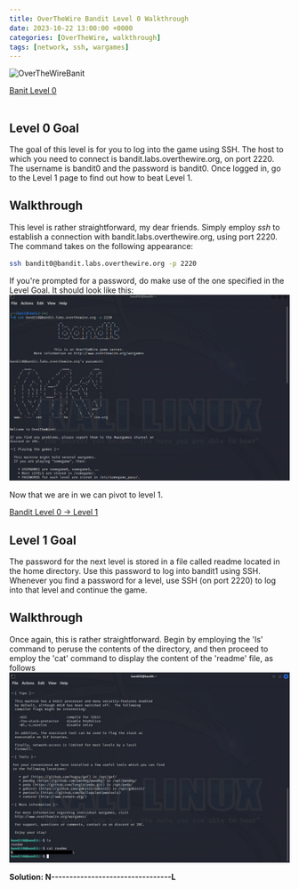 ```yaml
---
title: OverTheWire Bandit Level 0 Walkthrough
date: 2023-10-22 13:00:00 +0000
categories: [OverTheWire, walkthrough]
tags: [network, ssh, wargames]
---
```

![OverTheWireBanit](https://overthewire.org/img/domokitten.png)

[Banit Level 0](https://overthewire.org/wargames/bandit/bandit0.html) <br><br>


## Level 0 Goal

The goal of this level is for you to log into the game using SSH. The host to which you need to connect is bandit.labs.overthewire.org, on port 2220. The username is bandit0 and the password is bandit0. Once logged in, go to the Level 1 page to find out how to beat Level 1.

## Walkthrough

This level is rather straightforward, my dear friends. Simply employ *ssh* to establish a connection with bandit.labs.overthewire.org, using port 2220. The command takes on the following appearance:

```bash
ssh bandit0@bandit.labs.overthewire.org -p 2220
```
If you're prompted for a password, do make use of the one specified in the Level Goal. It should look like this:
![OTWLevel0](/assets/img/OTW-L0-1.png)

Now that we are in we can pivot to level 1.

[Bandit Level 0 → Level 1](https://overthewire.org/wargames/bandit/bandit1.html)

## Level 1 Goal

The password for the next level is stored in a file called readme located in the home directory. Use this password to log into bandit1 using SSH. Whenever you find a password for a level, use SSH (on port 2220) to log into that level and continue the game.

## Walkthrough

Once again, this is rather straightforward. Begin by employing the 'ls' command to peruse the contents of the directory, and then proceed to employ the 'cat' command to display the content of the 'readme' file, as follows
![OTWLevel1](/assets/img/OTW-L1-1.png)

**Solution: N---------------------------------L**